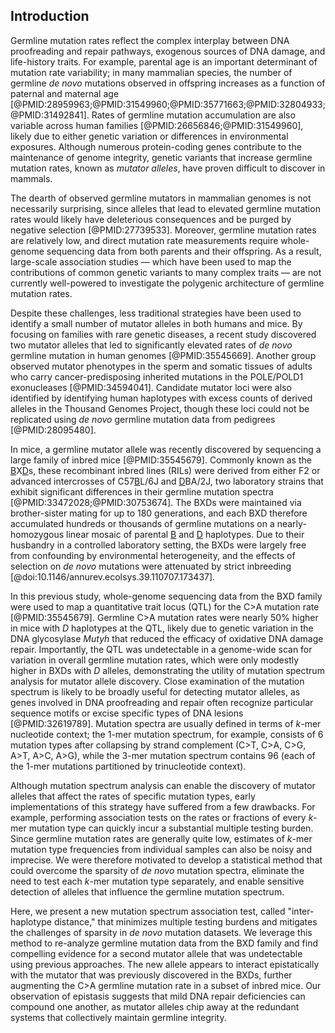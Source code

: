 ## Introduction

Germline mutation rates reflect the complex interplay between DNA proofreading and repair pathways, exogenous sources of DNA damage, and life-history traits. 
For example, parental age is an important determinant of mutation rate variability; in many mammalian species, the number of germline *de novo* mutations observed in offspring increases as a function of paternal and maternal age [@PMID:28959963;@PMID:31549960;@PMID:35771663;@PMID:32804933;@PMID:31492841].
Rates of germline mutation accumulation are also variable across human families [@PMID:26656846;@PMID:31549960], likely due to either genetic variation or differences in environmental exposures.
Although numerous protein-coding genes contribute to the maintenance of genome integrity, genetic variants that increase germline mutation rates, known as *mutator alleles*, have proven difficult to discover in mammals.

The dearth of observed germline mutators in mammalian genomes is not necessarily surprising, since alleles that lead to elevated germline mutation rates would likely have deleterious consequences and be purged by negative selection [@PMID:27739533].
Moreover, germline mutation rates are relatively low, and direct mutation rate measurements require whole-genome sequencing data from both parents and their offspring.
As a result, large-scale association studies &mdash; which have been used to map the contributions of common genetic variants to many complex traits &mdash; are not currently well-powered to investigate the polygenic architecture of germline mutation rates.  

Despite these challenges, less traditional strategies have been used to identify a small number of mutator alleles in both humans and mice. 
By focusing on families with rare genetic diseases, a recent study discovered two mutator alleles that led to significantly elevated rates of *de novo* germline mutation in human genomes [@PMID:35545669]. 
Another group observed mutator phenotypes in the sperm and somatic tissues of adults who carry cancer-predisposing inherited mutations in the POLE/POLD1 exonucleases [@PMID:34594041].
Candidate mutator loci were also identified by identifying human haplotypes with excess counts of derived alleles in the Thousand Genomes Project, though these loci could not be replicated using *de novo* germline mutation data from pedigrees [@PMID:28095480].

In mice, a germline mutator allele was recently discovered by sequencing a large family of inbred mice [@PMID:35545679].
Commonly known as the <u>B</u>X<u>D</u>s, these recombinant inbred lines (RILs) were derived from either F2 or advanced intercrosses of C57<u>B</u>L/6J and <u>D</u>BA/2J, two laboratory strains that exhibit significant differences in their germline mutation spectra [@PMID:33472028;@PMID:30753674]. 
The BXDs were maintained via brother-sister mating for up to 180 generations, and each BXD therefore accumulated hundreds or thousands of germline mutations on a nearly-homozygous linear mosaic of parental <u>B</u> and <u>D</u> haplotypes. 
Due to their husbandry in a controlled laboratory setting, the BXDs were largely free from confounding by environmental heterogeneity, and the effects of selection on *de novo* mutations were attenuated by strict inbreeding [@doi:10.1146/annurev.ecolsys.39.110707.173437]. 

In this previous study, whole-genome sequencing data from the BXD family were used to map a quantitative trait locus (QTL) for the C>A mutation rate [@PMID:35545679].
Germline C>A mutation rates were nearly 50% higher in mice with *D* haplotypes at the QTL, likely due to genetic variation in the DNA glycosylase *Mutyh* that reduced the efficacy of oxidative DNA damage repair.
Importantly, the QTL was undetectable in a genome-wide scan for variation in overall germline mutation rates, which were only modestly higher in BXDs with *D* alleles, demonstrating the utility of mutation spectrum analysis for mutator allele discovery.
Close examination of the mutation spectrum is likely to be broadly useful for detecting mutator alleles, as genes involved in DNA proofreading and repair often recognize particular sequence motifs or excise specific types of DNA lesions [@PMID:32619789].
Mutation spectra are usually defined in terms of $k$-mer nucleotide context; the 1-mer mutation spectrum, for example, consists of 6 mutation types after collapsing by strand complement (C>T, C>A, C>G, A>T, A>C, A>G), while the 3-mer mutation spectrum contains 96 (each of the 1-mer mutations partitioned by trinucleotide context).

Although mutation spectrum analysis can enable the discovery of mutator alleles that affect the rates of specific mutation types, early implementations of this strategy have suffered from a few drawbacks. 
For example, performing association tests on the rates or fractions of every $k$-mer mutation type can quickly incur a substantial multiple testing burden.
Since germline mutation rates are generally quite low, estimates of $k$-mer mutation type frequencies from individual samples can also be noisy and imprecise.
We were therefore motivated to develop a statistical method that could overcome the sparsity of *de novo* mutation spectra, eliminate the need to test each $k$-mer mutation type separately, and enable sensitive detection of alleles that influence the germline mutation spectrum.

Here, we present a new mutation spectrum association test, called "inter-haplotype distance," that minimizes multiple testing burdens and mitigates the challenges of sparsity in *de novo* mutation datasets. 
We leverage this method to re-analyze germline mutation data from the BXD family and find compelling evidence for a second mutator allele that was undetectable using previous approaches. 
The new allele appears to interact epistatically with the mutator that was previously discovered in the BXDs, further augmenting the C>A germline mutation rate in a subset of inbred mice. 
Our observation of epistasis suggests that mild DNA repair deficiencies can compound one another, as mutator alleles chip away at the redundant systems that collectively maintain germline integrity. 
